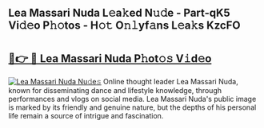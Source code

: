 ## Lea Massari Nuda L𝚎a𝚔ed N𝚞𝚍e - Part-qK5 Vi𝚍𝚎o P𝚑𝚘tos - H𝚘𝚝 O𝚗𝚕yf𝚊ns L𝚎a𝚔s KzcFO

# <h2><a href="http://kf3laf.oniu.top/?m=Lea+Massari+Nuda">🔗👉 🔴 Lea Massari Nuda P𝚑ot𝚘𝚜 V𝚒d𝚎o</a></h2>

[![Lea Massari Nuda Nu𝚍e𝚜](https://i.imgur.com/0qMVB7G.gif)](http://kf3laf.oniu.top/?m=Lea+Massari+Nuda)
Online thought leader Lea Massari Nuda, known for disseminating dance and lifestyle knowledge, through performances and vlogs on social media. Lea Massari Nuda's public image is marked by its friendly and genuine nature, but the depths of his personal life remain a source of intrigue and fascination.  
